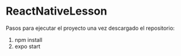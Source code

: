 # ReactNativeLesson

Pasos para ejecutar el proyecto una vez descargado el repositorio:
1. npm install
2. expo start
